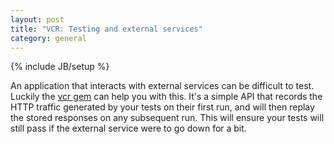 ```yaml
---
layout: post
title: "VCR: Testing and external services"
category: general
---
```

{% include JB/setup %}

An application that interacts with external services can be difficult to test. Luckily the [vcr gem](https://github.com/vcr/vcr) can help you with this. It's a simple API that records the HTTP traffic generated by your tests on their first run, and will then replay the stored responses on any subsequent run. This will ensure your tests will still pass if the external service were to go down for a bit.
